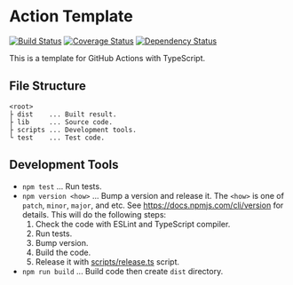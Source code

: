 # Action Template

[![Build Status](https://github.com/mysticatea-actions/template/workflows/CI/badge.svg)](https://github.com/mysticatea-actions/template/actions)
[![Coverage Status](https://codecov.io/gh/mysticatea-actions/template/branch/master/graph/badge.svg)](https://codecov.io/gh/mysticatea-actions/template)
[![Dependency Status](https://david-dm.org/mysticatea-actions/template.svg)](https://david-dm.org/mysticatea-actions/template)

This is a template for GitHub Actions with TypeScript.

## File Structure

```
<root>
├ dist    ... Built result.
├ lib     ... Source code.
├ scripts ... Development tools.
└ test    ... Test code.
```

## Development Tools

-   `npm test` ... Run tests.
-   `npm version <how>` ... Bump a version and release it. The `<how>` is one of `patch`, `minor`, `major`, and etc. See https://docs.npmjs.com/cli/version for details. This will do the following steps:
    1. Check the code with ESLint and TypeScript compiler.
    1. Run tests.
    1. Bump version.
    1. Build the code.
    1. Release it with [scripts/release.ts](scripts/release.ts) script.
-   `npm run build` ... Build code then create `dist` directory.
